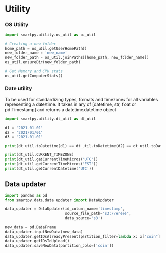 # Utility

### OS Utility

```python
import smartpy.utility.os_util as os_util

# Creating a new folder
home_path = os_util.getUserHomePath()
new_folder_name = 'new_name'
new_folder_path = os_util.joinPaths([home_path, new_folder_name])
os_util.ensureDir(new_folder_path)

# Get Memory and CPU stats
os_util.getComputerStats()
```

### Date utility

To be used for standardizing types, formats and timezones for all variables representing a date/time. It takes in any
of [datetime, str, float or pd.Timestamp] and returns a datetime.datetime object

```python
import smartpy.utility.dt_util as dt_util

d1 = '2021-01-01'
d2 = '2021/01/01'
d3 = '2021.01.01'

print(dt_util.toDatetime(d1) == dt_util.toDatetime(d2) == dt_util.toDatetime(d3))

print(dt_util.CURRENT_TIMEZONE)
print(dt_util.getCurrentTimeMicros('UTC'))
print(dt_util.getCurrentTimeMicros('EST'))
print(dt_util.getCurrentDatetime('UTC'))

```


## Data updater

```python
import pandas as pd
from smartpy.data.data_updater import DataUpdater

data_updater = DataUpdater(id_column_name='timestamp',
                           source_file_path="s3://erere",
                           data_source='s3')

new_data = pd.DataFrame
data_updater.inputNewData(new_data)
data_updater.getIDsAlreadyPresent(partition_filter=lambda x: x["coin"] == symbol)
data_updater.getIDsToUpload()
data_updater.saveNewData(partition_cols=['coin'])

```






